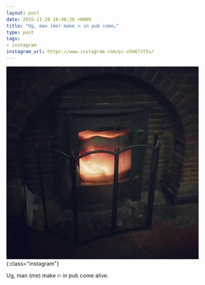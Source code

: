 ```yaml
---
layout: post
date: 2015-11-28 18:46:28 +0000
title: "Ug, man (me) make 🔥 in pub come…"
type: post
tags:
- instagram
instagram_url: https://www.instagram.com/p/-o5m67Jt5s/
---
```


![Instagram - -o5m67Jt5s](/assets/-o5m67Jt5s.jpg){:class="instagram"}

Ug, man (me) make 🔥 in pub come alive.
